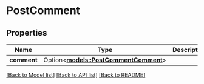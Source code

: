# PostComment

## Properties

Name | Type | Description | Notes
------------ | ------------- | ------------- | -------------
**comment** | Option<[**models::PostCommentComment**](PostComment_comment.md)> |  | [optional]

[[Back to Model list]](../README.md#documentation-for-models) [[Back to API list]](../README.md#documentation-for-api-endpoints) [[Back to README]](../README.md)


